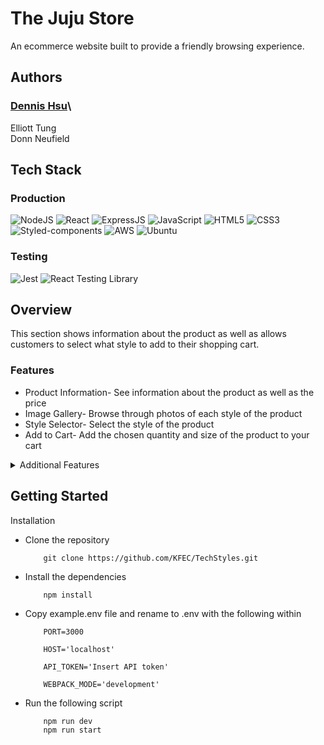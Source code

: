 # The Juju Store

An ecommerce website built to provide a friendly browsing experience.

## Authors
### [Dennis Hsu](https://github.com/denniseh7)\
Elliott Tung\
Donn Neufield

## Tech Stack

### Production
![NodeJS](https://img.shields.io/badge/Node.js-43853D?style=for-the-badge&logo=node.js&logoColor=white)
![React](https://img.shields.io/badge/React-20232A?style=for-the-badge&logo=react&logoColor=61DAFB)
![ExpressJS](https://img.shields.io/badge/Express.js-404D59?style=for-the-badge)
![JavaScript](https://img.shields.io/badge/JavaScript-323330?style=for-the-badge&logo=javascript&logoColor=F7DF1E)
![HTML5](https://img.shields.io/badge/HTML5-E34F26?style=for-the-badge&logo=html5&logoColor=white)
![CSS3](https://img.shields.io/badge/CSS3-1572B6?style=for-the-badge&logo=css3&logoColor=white)
![Styled-components](https://img.shields.io/badge/styled--components-DB7093?style=for-the-badge&logo=styled-components&logoColor=white)
![AWS](https://img.shields.io/badge/Amazon_AWS-232F3E?style=for-the-badge&logo=amazon-aws&logoColor=white)
![Ubuntu](https://img.shields.io/badge/Ubuntu-E95420?style=for-the-badge&logo=ubuntu&logoColor=white)

### Testing
![Jest](https://img.shields.io/badge/Jest-323330?style=for-the-badge&logo=Jest&logoColor=white)
![React Testing Library](https://img.shields.io/badge/testing%20library-323330?style=for-the-badge&logo=testing-library&logoColor=red)

<!--- Dennis: Product Overview --->
## Overview
This section shows information about the product as well as allows customers to select what style to add to their shopping cart.

### Features

* Product Information- See information about the product as well as the price 
* Image Gallery- Browse through photos of each style of the product
* Style Selector- Select the style of the product
* Add to Cart- Add the chosen quantity and size of the product to your cart

<details>
<summary>Additional Features</summary>
<br>
  <ul>
    <li>Zoom in to photos of the gallery</li>
    <li>Show products that are on sale</li>
    <li>Share their experience on social media about the product</li>
  </ul>
</details>

## Getting Started

Installation
- Clone the repository
    ```
        git clone https://github.com/KFEC/TechStyles.git
    ```
- Install the dependencies
    ```
        npm install
    ```
- Copy example.env file and rename to .env with the following within
    ```
        PORT=3000

        HOST='localhost'

        API_TOKEN='Insert API token'

        WEBPACK_MODE='development'
    ```
- Run the following script
    ```
        npm run dev
        npm run start
    ```

